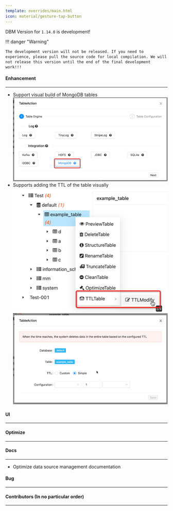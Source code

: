 ```yaml
---
template: overrides/main.html
icon: material/gesture-tap-button
---
```


DBM Version for `1.14.0` is development!

!!! danger "Warning"

    The development version will not be released. If you need to experience, please pull the source code for local compilation. We will not release this version until the end of the final development work!!!

#### Enhancement

---

- Support visual build of MongoDB tables
![Table Type](../../assets/images/versions/1.14.0/table_type.png)
- Supports adding the TTL of the table visually
![TTL Modify](../../assets/images/versions/1.14.0/ttl_modify.png)
![TTL Modify Configuration](../../assets/images/versions/1.14.0/ttl_modify_configuration.png)

#### UI

---


#### Optimize

----


#### Docs

---

- Optimize data source management documentation

#### Bug

---


#### Contributors (In no particular order)

---
